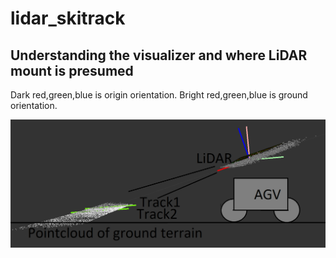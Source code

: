 # lidar_skitrack

## Understanding the visualizer and where LiDAR mount is presumed
Dark red,green,blue is origin orientation. Bright red,green,blue is ground orientation.

![setup](setup.png)
